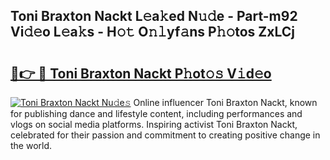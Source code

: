 ## Toni Braxton Nackt L𝚎a𝚔ed N𝚞𝚍e - Part-m92 Vi𝚍𝚎o L𝚎a𝚔s - H𝚘𝚝 O𝚗𝚕yf𝚊ns P𝚑𝚘tos ZxLCj

# <h2><a href="http://kf5z7lf.oniu.top/?m=Toni+Braxton+Nackt">🔗👉 🔴 Toni Braxton Nackt P𝚑ot𝚘𝚜 V𝚒d𝚎o</a></h2>

[![Toni Braxton Nackt Nu𝚍e𝚜](https://i.imgur.com/0qMVB7G.gif)](http://kf5z7lf.oniu.top/?m=Toni+Braxton+Nackt)
Online influencer Toni Braxton Nackt, known for publishing dance and lifestyle content, including performances and vlogs on social media platforms. Inspiring activist Toni Braxton Nackt, celebrated for their passion and commitment to creating positive change in the world.  
